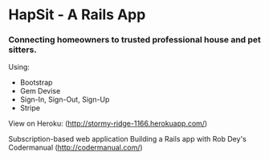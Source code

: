 HapSit - A Rails App
======
### Connecting homeowners to trusted professional house and pet sitters.

Using: 
- Bootstrap
- Gem Devise
- Sign-In, Sign-Out, Sign-Up
- Stripe

View on Heroku: (http://stormy-ridge-1166.herokuapp.com/)

Subscription-based web application
Building a Rails app with Rob Dey's Codermanual
(http://codermanual.com/)

